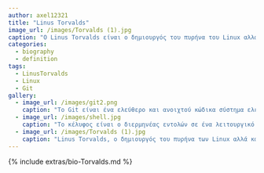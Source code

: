 ```yaml
---
author: axel12321
title: "Linus Torvalds"
image_url: /images/Torvalds (1).jpg
caption: "Ο Linus Torvalds είναι ο δημιουργός του πυρήνα του Linux αλλά και του Git ο οποίος προώθησε κυρίως την έννοια αλλά και την λειτουργία του open-source λογισμικού"
categories:
  - biography
  - definition
tags:
  - LinusTorvalds
  - Linux
  - Git
gallery:
  - image_url: /images/git2.png
    caption: "Το Git είναι ένα ελεύθερο και ανοιχτού κώδικα σύστημα ελέγχου έκδοσης κατανεμημένο, σχεδιασμένο για να χειρίζεται τα πάντα, από μικρά έως πολύ μεγάλα έργα με ταχύτητα και αποτελεσματικότητα. Το Git είναι εύκολο να μάθει και έχει ένα μικρό αποτύπωμα με αστραπιαία απόδοση."
  - image_url: /images/shell.jpg
    caption: "Το κέλυφος είναι ο διερμηνέας εντολών σε ένα λειτουργικό σύστημα, είναι ένα πρόγραμμα που εκτελεί άλλα προγράμματα."
  - image_url: /images/Torvalds (1).jpg
    caption: "Linus Torvalds, o δημιουργός του πυρήνα των Linux αλλά και του Git. "
---
```


{% include extras/bio-Torvalds.md %}
